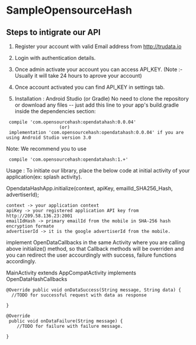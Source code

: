 # SampleOpensourceHash

## Steps to intigrate our API

1) Register your account with valid Email address from http://trudata.io

2) Login with authentication details.

3) Once admin activate your account you can access API_KEY.
(Note :- Usually it will take 24 hours to aprove your account)

4) Once account activated you can find API_KEY in settings tab.

5) Installation : Android Studio (or Gradle) No need to clone the repository or download any files -- just add this line to your app's build.gradle inside the dependencies section:

```
 compile 'com.opensourcehash:opendatahash:0.0.04'
                    (or)
 implementation 'com.opensourcehash:opendatahash:0.0.04' if you are using Android Studio version 3.0
```

Note: We recommend you to use

```
 compile 'com.opensourcehash:opendatahash:1.+'
```

Usage : To initiate our library, place the below code at initial activity of your application(ex: splash activity).

OpendataHashApp.initialize(context, apiKey, emailId_SHA256_Hash, advertiserId);
```
context -> your application context
apiKey -> your registered application API key from http://209.58.136.23:2001
emailIdHash -> primary emailId from the mobile in SHA-256 hash encryption formate
advertiserId -> it is the google advertiserId from the mobile.
```
implement OpenDataCallbacks in the same Activity where you are calling above initialize() method, so that Callback methods will be overriden and you can redirect the user accourdingly with success, failure functions accordingly.

MainActivity extends AppCompatActivity implements OpenDataHashCallbacks
```
@Override public void onDataSuccess(String message, String data) { 
  //TODO for successful request with data as response

}

@Override
 public void onDataFailure(String message) {
    //TODO for failure with failure message.

}
```
